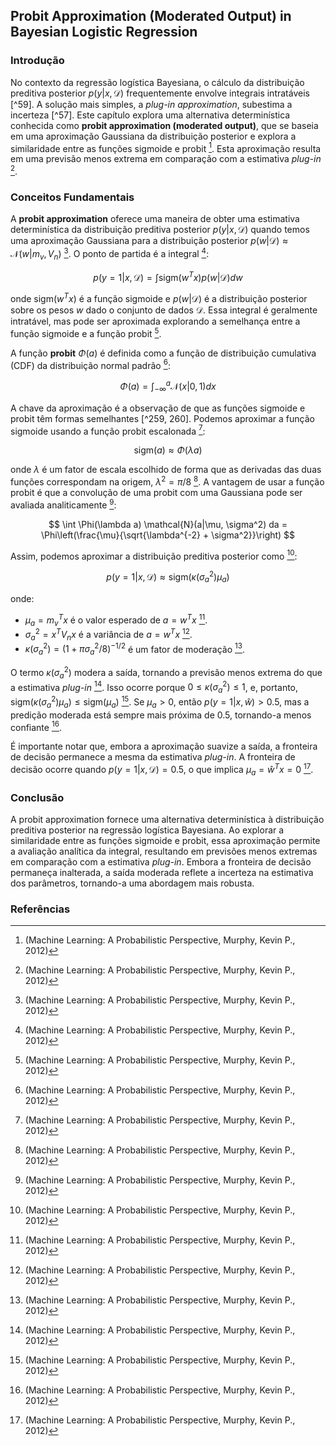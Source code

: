 ## Probit Approximation (Moderated Output) in Bayesian Logistic Regression

### Introdução

No contexto da regressão logística Bayesiana, o cálculo da distribuição preditiva posterior $p(y|x, \mathcal{D})$ frequentemente envolve integrais intratáveis [^59]. A solução mais simples, a *plug-in approximation*, subestima a incerteza [^57]. Este capítulo explora uma alternativa determinística conhecida como **probit approximation (moderated output)**, que se baseia em uma aproximação Gaussiana da distribuição posterior e explora a similaridade entre as funções sigmoide e probit [^259]. Esta aproximação resulta em uma previsão menos extrema em comparação com a estimativa *plug-in* [^259].

### Conceitos Fundamentais

A **probit approximation** oferece uma maneira de obter uma estimativa determinística da distribuição preditiva posterior $p(y|x, \mathcal{D})$ quando temos uma aproximação Gaussiana para a distribuição posterior $p(w|\mathcal{D}) \approx \mathcal{N}(w|m_v, V_n)$ [^259]. O ponto de partida é a integral [^259]:

$$
p(y=1|x, \mathcal{D}) = \int \text{sigm}(w^T x) p(w|\mathcal{D}) dw
$$

onde $\text{sigm}(w^T x)$ é a função sigmoide e $p(w|\mathcal{D})$ é a distribuição posterior sobre os pesos $w$ dado o conjunto de dados $\mathcal{D}$. Essa integral é geralmente intratável, mas pode ser aproximada explorando a semelhança entre a função sigmoide e a função probit [^259].

A função **probit** $\Phi(a)$ é definida como a função de distribuição cumulativa (CDF) da distribuição normal padrão [^260]:

$$
\Phi(a) = \int_{-\infty}^{a} \mathcal{N}(x|0, 1) dx
$$

A chave da aproximação é a observação de que as funções sigmoide e probit têm formas semelhantes [^259, 260]. Podemos aproximar a função sigmoide usando a função probit escalonada [^260]:

$$
\text{sigm}(a) \approx \Phi(\lambda a)
$$

onde $\lambda$ é um fator de escala escolhido de forma que as derivadas das duas funções correspondam na origem, $\lambda^2 = \pi/8$ [^260]. A vantagem de usar a função probit é que a convolução de uma probit com uma Gaussiana pode ser avaliada analiticamente [^260]:

$$
\int \Phi(\lambda a) \mathcal{N}(a|\mu, \sigma^2) da = \Phi\left(\frac{\mu}{\sqrt{\lambda^{-2} + \sigma^2}}\right)
$$

Assim, podemos aproximar a distribuição preditiva posterior como [^260]:

$$
p(y=1|x, \mathcal{D}) \approx \text{sigm}(\kappa(\sigma_a^2) \mu_a)
$$

onde:

*   $\mu_a = m_v^T x$ é o valor esperado de $a = w^T x$ [^259].
*   $\sigma_a^2 = x^T V_n x$ é a variância de $a = w^T x$ [^259].
*   $\kappa(\sigma_a^2) = (1 + \pi\sigma_a^2/8)^{-1/2}$ é um fator de moderação [^260].

O termo $\kappa(\sigma_a^2)$ modera a saída, tornando a previsão menos extrema do que a estimativa *plug-in* [^260]. Isso ocorre porque $0 \leq \kappa(\sigma_a^2) \leq 1$, e, portanto, $\text{sigm}(\kappa(\sigma_a^2) \mu_a) \leq \text{sigm}(\mu_a)$ [^260]. Se $\mu_a > 0$, então $p(y=1|x, \hat{w}) > 0.5$, mas a predição moderada está sempre mais próxima de 0.5, tornando-a menos confiante [^260].

É importante notar que, embora a aproximação suavize a saída, a fronteira de decisão permanece a mesma da estimativa *plug-in*. A fronteira de decisão ocorre quando $p(y=1|x, \mathcal{D}) = 0.5$, o que implica $\mu_a = \hat{w}^T x = 0$ [^260].

### Conclusão

A probit approximation fornece uma alternativa determinística à distribuição preditiva posterior na regressão logística Bayesiana. Ao explorar a similaridade entre as funções sigmoide e probit, essa aproximação permite a avaliação analítica da integral, resultando em previsões menos extremas em comparação com a estimativa *plug-in*. Embora a fronteira de decisão permaneça inalterada, a saída moderada reflete a incerteza na estimativa dos parâmetros, tornando-a uma abordagem mais robusta.

### Referências

[^259]: (Machine Learning: A Probabilistic Perspective, Murphy, Kevin P., 2012)
[^260]: (Machine Learning: A Probabilistic Perspective, Murphy, Kevin P., 2012)
<!-- END -->
